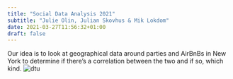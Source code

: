 ```yaml
---
title: "Social Data Analysis 2021"
subtitle: "Julie Olin, Julian Skovhus & Mik Lokdom"
date: 2021-03-27T11:56:32+01:00
draft: false
---
```

Our idea is to look at geographical data around parties and AirBnBs in New York to determine if there’s a correlation between the two and if so, which kind.
![dtu](/images/boi.jpg)